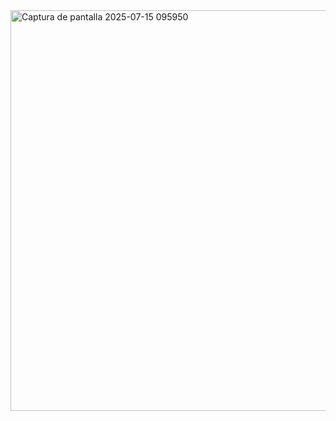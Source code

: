 <img width="1365" height="641" alt="Captura de pantalla 2025-07-15 095950" src="https://github.com/user-attachments/assets/85380b41-9e87-4092-8456-27dd220b5d75" />
